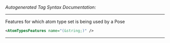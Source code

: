 _Autogenerated Tag Syntax Documentation:_

---
Features for which atom type set is being used by a Pose

```xml
<AtomTypesFeatures name="(&string;)" />
```



---
